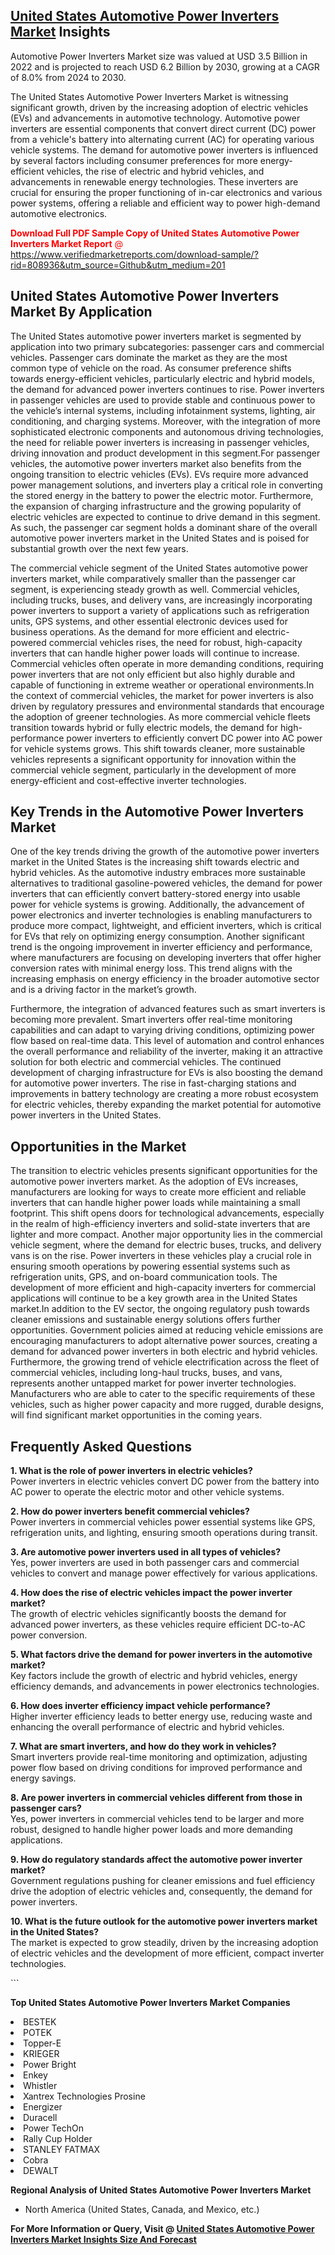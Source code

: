 <h2><a href="https://www.verifiedmarketreports.com/download-sample/?rid=808936&amp;utm_source=Github&amp;utm_medium=201" target="_blank">United States Automotive Power Inverters Market</a> Insights</h2><p>Automotive Power Inverters Market size was valued at USD 3.5 Billion in 2022 and is projected to reach USD 6.2 Billion by 2030, growing at a CAGR of 8.0% from 2024 to 2030.</p><p><p>The United States Automotive Power Inverters Market is witnessing significant growth, driven by the increasing adoption of electric vehicles (EVs) and advancements in automotive technology. Automotive power inverters are essential components that convert direct current (DC) power from a vehicle's battery into alternating current (AC) for operating various vehicle systems. The demand for automotive power inverters is influenced by several factors including consumer preferences for more energy-efficient vehicles, the rise of electric and hybrid vehicles, and advancements in renewable energy technologies. These inverters are crucial for ensuring the proper functioning of in-car electronics and various power systems, offering a reliable and efficient way to power high-demand automotive electronics. <p><span class=""><span style="color: #ff0000;"><strong>Download Full PDF Sample Copy of United States Automotive Power Inverters Market Report</strong> @ </span><a href="https://www.verifiedmarketreports.com/download-sample/?rid=808936&amp;utm_source=Github&amp;utm_medium=201" target="_blank">https://www.verifiedmarketreports.com/download-sample/?rid=808936&amp;utm_source=Github&amp;utm_medium=201</a></span></p></p><h2>United States Automotive Power Inverters Market By Application</h2><p>The United States automotive power inverters market is segmented by application into two primary subcategories: passenger cars and commercial vehicles. Passenger cars dominate the market as they are the most common type of vehicle on the road. As consumer preference shifts towards energy-efficient vehicles, particularly electric and hybrid models, the demand for advanced power inverters continues to rise. Power inverters in passenger vehicles are used to provide stable and continuous power to the vehicle’s internal systems, including infotainment systems, lighting, air conditioning, and charging systems. Moreover, with the integration of more sophisticated electronic components and autonomous driving technologies, the need for reliable power inverters is increasing in passenger vehicles, driving innovation and product development in this segment.For passenger vehicles, the automotive power inverters market also benefits from the ongoing transition to electric vehicles (EVs). EVs require more advanced power management solutions, and inverters play a critical role in converting the stored energy in the battery to power the electric motor. Furthermore, the expansion of charging infrastructure and the growing popularity of electric vehicles are expected to continue to drive demand in this segment. As such, the passenger car segment holds a dominant share of the overall automotive power inverters market in the United States and is poised for substantial growth over the next few years.</p><p>The commercial vehicle segment of the United States automotive power inverters market, while comparatively smaller than the passenger car segment, is experiencing steady growth as well. Commercial vehicles, including trucks, buses, and delivery vans, are increasingly incorporating power inverters to support a variety of applications such as refrigeration units, GPS systems, and other essential electronic devices used for business operations. As the demand for more efficient and electric-powered commercial vehicles rises, the need for robust, high-capacity inverters that can handle higher power loads will continue to increase. Commercial vehicles often operate in more demanding conditions, requiring power inverters that are not only efficient but also highly durable and capable of functioning in extreme weather or operational environments.In the context of commercial vehicles, the market for power inverters is also driven by regulatory pressures and environmental standards that encourage the adoption of greener technologies. As more commercial vehicle fleets transition towards hybrid or fully electric models, the demand for high-performance power inverters to efficiently convert DC power into AC power for vehicle systems grows. This shift towards cleaner, more sustainable vehicles represents a significant opportunity for innovation within the commercial vehicle segment, particularly in the development of more energy-efficient and cost-effective inverter technologies.</p><h2>Key Trends in the Automotive Power Inverters Market</h2><p>One of the key trends driving the growth of the automotive power inverters market in the United States is the increasing shift towards electric and hybrid vehicles. As the automotive industry embraces more sustainable alternatives to traditional gasoline-powered vehicles, the demand for power inverters that can efficiently convert battery-stored energy into usable power for vehicle systems is growing. Additionally, the advancement of power electronics and inverter technologies is enabling manufacturers to produce more compact, lightweight, and efficient inverters, which is critical for EVs that rely on optimizing energy consumption. Another significant trend is the ongoing improvement in inverter efficiency and performance, where manufacturers are focusing on developing inverters that offer higher conversion rates with minimal energy loss. This trend aligns with the increasing emphasis on energy efficiency in the broader automotive sector and is a driving factor in the market’s growth.</p><p>Furthermore, the integration of advanced features such as smart inverters is becoming more prevalent. Smart inverters offer real-time monitoring capabilities and can adapt to varying driving conditions, optimizing power flow based on real-time data. This level of automation and control enhances the overall performance and reliability of the inverter, making it an attractive solution for both electric and commercial vehicles. The continued development of charging infrastructure for EVs is also boosting the demand for automotive power inverters. The rise in fast-charging stations and improvements in battery technology are creating a more robust ecosystem for electric vehicles, thereby expanding the market potential for automotive power inverters in the United States.</p><h2>Opportunities in the Market</h2><p>The transition to electric vehicles presents significant opportunities for the automotive power inverters market. As the adoption of EVs increases, manufacturers are looking for ways to create more efficient and reliable inverters that can handle higher power loads while maintaining a small footprint. This shift opens doors for technological advancements, especially in the realm of high-efficiency inverters and solid-state inverters that are lighter and more compact. Another major opportunity lies in the commercial vehicle segment, where the demand for electric buses, trucks, and delivery vans is on the rise. Power inverters in these vehicles play a crucial role in ensuring smooth operations by powering essential systems such as refrigeration units, GPS, and on-board communication tools. The development of more efficient and high-capacity inverters for commercial applications will continue to be a key growth area in the United States market.In addition to the EV sector, the ongoing regulatory push towards cleaner emissions and sustainable energy solutions offers further opportunities. Government policies aimed at reducing vehicle emissions are encouraging manufacturers to adopt alternative power sources, creating a demand for advanced power inverters in both electric and hybrid vehicles. Furthermore, the growing trend of vehicle electrification across the fleet of commercial vehicles, including long-haul trucks, buses, and vans, represents another untapped market for power inverter technologies. Manufacturers who are able to cater to the specific requirements of these vehicles, such as higher power capacity and more rugged, durable designs, will find significant market opportunities in the coming years.</p><h2>Frequently Asked Questions</h2><p><b>1. What is the role of power inverters in electric vehicles?</b><br>Power inverters in electric vehicles convert DC power from the battery into AC power to operate the electric motor and other vehicle systems.</p><p><b>2. How do power inverters benefit commercial vehicles?</b><br>Power inverters in commercial vehicles power essential systems like GPS, refrigeration units, and lighting, ensuring smooth operations during transit.</p><p><b>3. Are automotive power inverters used in all types of vehicles?</b><br>Yes, power inverters are used in both passenger cars and commercial vehicles to convert and manage power effectively for various applications.</p><p><b>4. How does the rise of electric vehicles impact the power inverter market?</b><br>The growth of electric vehicles significantly boosts the demand for advanced power inverters, as these vehicles require efficient DC-to-AC power conversion.</p><p><b>5. What factors drive the demand for power inverters in the automotive market?</b><br>Key factors include the growth of electric and hybrid vehicles, energy efficiency demands, and advancements in power electronics technologies.</p><p><b>6. How does inverter efficiency impact vehicle performance?</b><br>Higher inverter efficiency leads to better energy use, reducing waste and enhancing the overall performance of electric and hybrid vehicles.</p><p><b>7. What are smart inverters, and how do they work in vehicles?</b><br>Smart inverters provide real-time monitoring and optimization, adjusting power flow based on driving conditions for improved performance and energy savings.</p><p><b>8. Are power inverters in commercial vehicles different from those in passenger cars?</b><br>Yes, power inverters in commercial vehicles tend to be larger and more robust, designed to handle higher power loads and more demanding applications.</p><p><b>9. How do regulatory standards affect the automotive power inverter market?</b><br>Government regulations pushing for cleaner emissions and fuel efficiency drive the adoption of electric vehicles and, consequently, the demand for power inverters.</p><p><b>10. What is the future outlook for the automotive power inverters market in the United States?</b><br>The market is expected to grow steadily, driven by the increasing adoption of electric vehicles and the development of more efficient, compact inverter technologies.</p>```</p><p><strong>Top United States Automotive Power Inverters Market Companies</strong></p><div data-test-id=""><p><li>BESTEK</li><li> POTEK</li><li> Topper-E</li><li> KRIEGER</li><li> Power Bright</li><li> Enkey</li><li> Whistler</li><li> Xantrex Technologies Prosine</li><li> Energizer</li><li> Duracell</li><li> Power TechOn</li><li> Rally Cup Holder</li><li> STANLEY FATMAX</li><li> Cobra</li><li> DEWALT</li></p><div><strong>Regional Analysis of&nbsp;United States Automotive Power Inverters Market</strong></div><ul><li dir="ltr"><p dir="ltr">North America&nbsp;(United States, Canada, and Mexico, etc.)</p></li></ul><p><strong>For More Information or Query, Visit @&nbsp;</strong><strong><a href="https://www.verifiedmarketreports.com/product/automotive-power-inverters-market/?utm_source=Github&amp;utm_medium=201" target="_blank">United States Automotive Power Inverters Market Insights Size And Forecast</a></strong></p></div>
